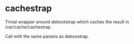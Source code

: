cachestrap
==========

Trivial wrapper around debootstrap which caches the result in 
/var/cache/cachestrap.

Call with the same params as deboostrap.
